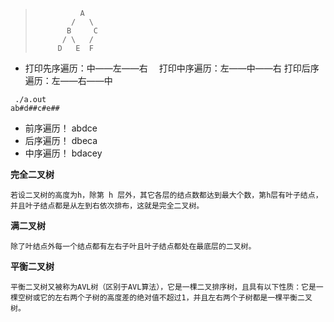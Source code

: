 >               A
>			  /   \
>            B     C
>			/ \   / 
>          D   E  F
>
* 打印先序遍历：中——左——右　
打印中序遍历：左——中——右
打印后序遍历：左——右——中

```
 ./a.out
ab#d##c#e##
```

- 前序遍历！   abdce
- 后序遍历！   dbeca
- 中序遍历！   bdacey

**完全二叉树**
```
若设二叉树的高度为h，除第 h 层外，其它各层的结点数都达到最大个数，第h层有叶子结点，并且叶子结点都是从左到右依次排布，这就是完全二叉树。
```
**满二叉树**
```
除了叶结点外每一个结点都有左右子叶且叶子结点都处在最底层的二叉树。
```
**平衡二叉树**
```
平衡二叉树又被称为AVL树（区别于AVL算法），它是一棵二叉排序树，且具有以下性质：它是一棵空树或它的左右两个子树的高度差的绝对值不超过1，并且左右两个子树都是一棵平衡二叉树。
```
